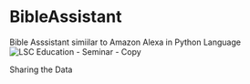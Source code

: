 # BibleAssistant
Bible Asssistant simiilar to Amazon Alexa in Python Language
![LSC Education - Seminar - Copy](https://user-images.githubusercontent.com/102861520/162544090-e22ff79f-5139-4ca1-b103-875341277a9f.png)

Sharing the Data
